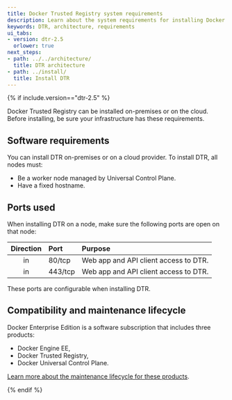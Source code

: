 ```yaml
---
title: Docker Trusted Registry system requirements
description: Learn about the system requirements for installing Docker Trusted Registry.
keywords: DTR, architecture, requirements
ui_tabs:
- version: dtr-2.5
  orlower: true
next_steps:
- path: ../../architecture/
  title: DTR architecture
- path: ../install/
  title: Install DTR
---
```

{% if include.version=="dtr-2.5" %}

Docker Trusted Registry can be installed on-premises or on the cloud.
Before installing, be sure your infrastructure has these requirements.

## Software requirements

You can install DTR on-premises or on a cloud provider. To install DTR,
all nodes must:
* Be a worker node managed by Universal Control Plane.
* Have a fixed hostname.

## Ports used

When installing DTR on a node, make sure the following ports are open on that
node:

| Direction | Port    | Purpose                               |
|:---------:|:--------|:--------------------------------------|
|    in     | 80/tcp  | Web app and API client access to DTR. |
|    in     | 443/tcp | Web app and API client access to DTR. |

These ports are configurable when installing DTR.

## Compatibility and maintenance lifecycle

Docker Enterprise Edition is a software subscription that includes three products:

* Docker Engine EE,
* Docker Trusted Registry,
* Docker Universal Control Plane.

[Learn more about the maintenance lifecycle for these products](https://success.docker.com/article/Compatibility_Matrix).

{% endif %}
